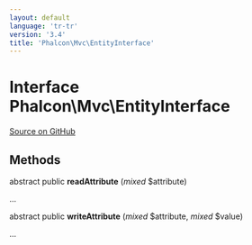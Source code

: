 ```yaml
---
layout: default
language: 'tr-tr'
version: '3.4'
title: 'Phalcon\Mvc\EntityInterface'
---
```

# Interface **Phalcon\Mvc\EntityInterface**

<a href="https://github.com/phalcon/cphalcon/tree/v3.4.0/phalcon/mvc/entityinterface.zep" class="btn btn-default btn-sm">Source on GitHub</a>

## Methods
abstract public  **readAttribute** (*mixed* $attribute)

...


abstract public  **writeAttribute** (*mixed* $attribute, *mixed* $value)

...


